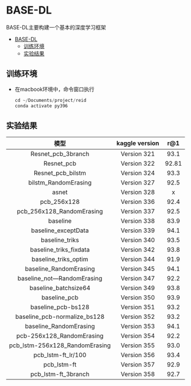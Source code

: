 
# BASE-DL

BASE-DL主要构建一个基本的深度学习框架

- [BASE-DL](#base-dl)
  - [训练环境](#训练环境)
  - [实验结果](#实验结果)


## 训练环境  

- 在macbook环境中，命令窗口执行

    ```python 
    cd ~/Documents/project/reid
    conda activate py396
    ```

## 实验结果

|              模型              | kaggle version |  r@1  |
| :----------------------------: | :------------: | :---: |
|       Resnet_pcb_3branch       |  Version 321   | 93.1  |
|           Resnet_pcb           |  Version 322   | 92.81 |
|       Resnet_pcb_bilstm        |  Version 324   | 93.3  |
|      bilstm_RandomErasing      |  Version 327   | 92.5  |
|             asnet              |  Version 328   |   x   |
|          pcb_256x128           |  Version 336   | 92.4  |
|   pcb_256x128_RandomErasing    |  Version 337   | 92.5  |
|            baseline            |  Version 338   | 83.9  |
|      baseline_exceptData       |  Version 339   | 94.1  |
|         baseline_triks         |  Version 340   | 93.5  |
|     baseline_triks_fixdata     |  Version 342   | 93.8  |
|      baseline_triks_optim      |  Version 344   | 91.9  |
|     baseline_RandomErasing     |  Version 345   | 94.1  |
|   baseline_not—RandomErasing   |  Version 347   | 92.2  |
|      baseline_batchsize64      |  Version 349   | 93.8  |
|          baseline_pcb          |  Version 350   | 93.9  |
|       baseline_pcb-bs128       |  Version 351   | 93.2  |
|  baseline_pcb-normalize_bs128  |  Version 352   | 93.2  |
|     baseline_RandomErasing     |  Version 353   | 94.1  |
|   pcb-256x128_RandomErasing    |  Version 354   | 92.2  |
| pcb_lstm-256x128_RandomErasing |  Version 355   | 93.0  |
|       pcb_lstm-ft_lr/100       |  Version 356   | 93.4  |
|          pcb_lstm-ft           |  Version 357   | 92.9  |
|      pcb_lstm-ft_3branch       |  Version 358   | 92.7  |


